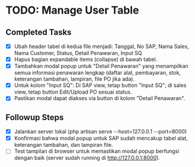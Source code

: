 # TODO: Manage User Table

## Completed Tasks
- [x] Ubah header tabel di kedua file menjadi: Tanggal, No SAP, Nama Sales, Nama Customer, Status, Detail Penawaran, Input SQ
- [x] Hapus bagian expandable items (collapse) di bawah tabel.
- [x] Tambahkan modal popup untuk "Detail Penawaran" yang menampilkan semua informasi penawaran lengkap (daftar alat, pembayaran, stok, keterangan tambahan, lampiran, file PO jika ada).
- [x] Untuk kolom "Input SQ": Di SAP view, tetap button "Input SQ"; di sales view, tetap button Edit/Upload PO sesuai status.
- [x] Pastikan modal dapat diakses via button di kolom "Detail Penawaran".

## Followup Steps
- [x] Jalankan server lokal (php artisan serve --host=127.0.0.1 --port=8000)
- [x] Konfirmasi bahwa modal popup untuk SAP sudah mencakup tabel alat, keterangan tambahan, dan lampiran file.
- [ ] Test tampilan di browser untuk memastikan modal popup berfungsi dengan baik (server sudah running di http://127.0.0.1:8000).
